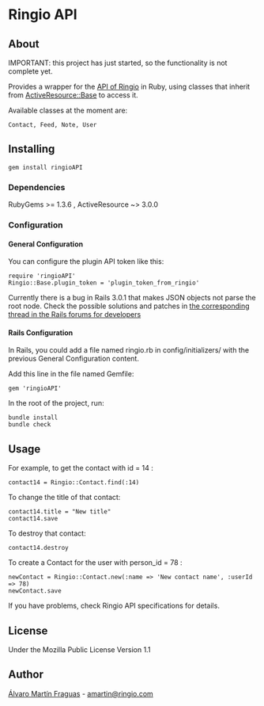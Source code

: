 # Ringio API

## About

IMPORTANT: this project has just started, so the functionality is not complete yet.

Provides a wrapper for the [API of Ringio][ringio] in Ruby, using classes that inherit from [ActiveResource::Base][active-resource] to access it.

Available classes at the moment are:

    Contact, Feed, Note, User


## Installing

    gem install ringioAPI

### Dependencies

RubyGems >= 1.3.6 ,
ActiveResource ~> 3.0.0

### Configuration

#### General Configuration

You can configure the plugin API token like this:

    require 'ringioAPI'
    Ringio::Base.plugin_token = 'plugin_token_from_ringio'

Currently there is a bug in Rails 3.0.1 that makes JSON objects not parse the root node.
Check the possible solutions and patches in [the corresponding thread in the Rails forums for developers][bug]



#### Rails Configuration

In Rails, you could add a file named ringio.rb in config/initializers/ with the previous General Configuration content.

Add this line in the file named Gemfile:

    gem 'ringioAPI'
    
In the root of the project, run:

    bundle install
    bundle check

## Usage

For example, to get the contact with id = 14 :

    contact14 = Ringio::Contact.find(:14)
    
To change the title of that contact:
   
    contact14.title = "New title"
    contact14.save
    
To destroy that contact:

    contact14.destroy
    
To create a Contact for the user with person_id = 78 :

    newContact = Ringio::Contact.new(:name => 'New contact name', :userId => 78)
    newContact.save

If you have problems, check Ringio API specifications for details.
    
## License

Under the Mozilla Public License Version 1.1


## Author

[Álvaro Martín Fraguas][alvaro] - amartin@ringio.com


[ringio]: http://www.ringio.com
[active-resource]: http://api.rubyonrails.org/classes/ActiveResource/Base.html
[alvaro]: http://github.com/amartinfraguas
[bug]: https://rails.lighthouseapp.com/projects/8994/tickets/5867-activeresource-is-not-parsing-json-correct
